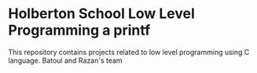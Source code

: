 # Holberton School Low Level Programming a printf
This repository contains projects related to low level programming using C language.
Batoul and Razan's team
